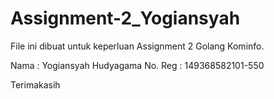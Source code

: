 # Assignment-2_Yogiansyah
File ini dibuat untuk keperluan Assignment 2 Golang Kominfo.

Nama    : Yogiansyah Hudyagama
No. Reg : 149368582101-550

Terimakasih
